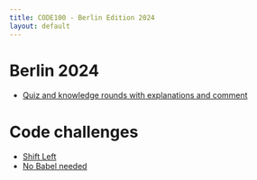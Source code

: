 ```yaml
---
title: CODE100 - Berlin Edition 2024
layout: default
---
```


# Berlin 2024

* [Quiz and knowledge rounds with explanations and comment](/quizrounds/berlin2024/)

# Code challenges 

* [Shift Left](/puzzles/shift-left)
* [No Babel needed](/puzzles/no-babel-needed)
